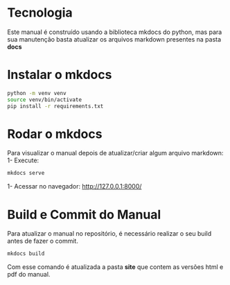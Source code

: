 # Tecnologia
Este manual é construído usando a biblioteca mkdocs do python, mas para sua manutenção basta atualizar os arquivos markdown presentes na pasta **docs**

# Instalar o mkdocs

```sh
python -m venv venv
source venv/bin/activate
pip install -r requirements.txt
```

# Rodar o mkdocs
Para visualizar o manual depois de atualizar/criar algum arquivo markdown:
1- Execute: 

```sh
mkdocs serve
```
1- Acessar no navegador: http://127.0.0.1:8000/

# Build e Commit do Manual
Para atualizar o manual no repositório, é necessário realizar o seu build antes de fazer o commit.

```sh
mkdocs build
```

Com esse comando é atualizada a pasta **site** que contem as versões html e pdf do manual.

